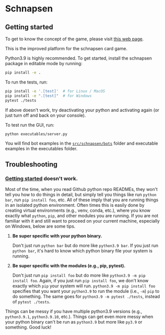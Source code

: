 # Schnapsen

## Getting started

To get to know the concept of the game, please visit
[this web page](https://www.pagat.com/marriage/schnaps.html).

This is the improved platform for the schnapsen card game.

Python3.9 is highly recommended. To get started, install the schnapsen package in editable mode by running:

```sh
pip install -e .
```

To run the tests, run:

```sh
pip install -e '.[test]'  # for Linux / MacOS
pip install -e ".[test]"  # for Windows
pytest ./tests
```

If above doesn't work, try deactivating your python and activating again (or just turn off and back on your console).

To test run the GUI, run:

```sh
python executables/server.py
```

You will find bot examples in the [`src/schnapsen/bots`](./src/schnapsen/bots) folder and executable examples in the executables folder.

## Troubleshooting

### [Getting started](#getting-started) doesn't work.

Most of the time, when you read Github python repo READMEs, they won't tell you how to do things in detail, but simply tell you things like run `python bar`, run `pip install foo`, etc. All of these imply that you are running things in an isolated python environment. Often times this is easily done by creating virtual environments (e.g., venv, conda, etc.), where you know exactly what `python`, `pip`, and other modules you are running. If you are not familiar with it and still want to proceed on your current machine, especially on Windows, below are some tips.

1. **Be super specific with your python binary.**

   Don't just run `python bar` but do more like `python3.9 bar`. If you just run `python bar`, it's hard to know which python binary file your system is running.

2. **Be super specific with the modules (e.g., pip, pytest).**

   Don't just run `pip install foo` but do more like `python3.9 -m pip install foo`. Again, if you just run `pip install foo`, we don't know exactly which `pip` your system will run. `python3.9 -m pip install foo` specifies that you want your `python3.9` to run the module (i.e., `-m`) `pip` to do something. The same goes for `python3.9 -m pytest ./tests`, instead of `pytest ./tests`.

Things can be messy if you have multiple python3.9 versions (e.g., `python3.9.1`, `python3.9.10`, etc.). Things can get even more messy when your python binary can't be run as `python3.9` but more like `py3.9` or something. Good luck!
